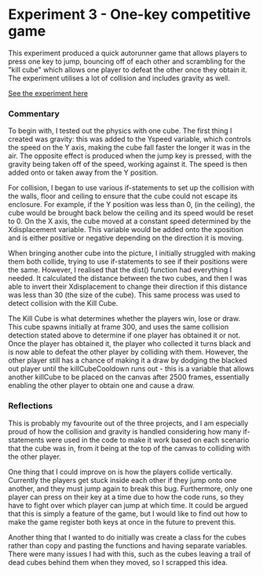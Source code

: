 # Experiment 3 - One-key competitive game
This experiment produced a quick autorunner game that allows players to press one key to jump, bouncing off of each other and scrambling for the "kill cube" which allows one player to defeat the other once they obtain it. The experiment utilises a lot of collision and includes gravity as well.

[See the experiment here](/Two_Cubes_2025/index.html)

### Commentary
To begin with, I tested out the physics with one cube. The first thing I created was gravity: this was added to the Yspeed variable, which controls the speed on the Y axis, making the cube fall faster the longer it was in the air. The opposite effect is produced when the jump key is pressed, with the gravity being taken off of the speed, working against it. The speed is then added onto or taken away from the Y position.

For collision, I began to use various if-statements to set up the collision with the walls, floor and ceiling to ensure that the cube could not escape its enclosure. For example, if the Y position was less than 0, (in the ceiling), the cube would be brought back below the ceiling and its speed would be reset to 0. On the X axis, the cube moved at a constant speed determined by the Xdisplacement variable. This variable would be added onto the xposition and is either positive or negative depending on the direction it is moving. 

When bringing another cube into the picture, I initially struggled with making them both collide, trying to use if-statements to see if their positions were the same. However, I realised that the dist() function had everything I needed. It calculated the distance between the two cubes, and then I was able to invert their Xdisplacement to change their direction if this distance was less than 30 (the size of the cube). This same process was used to detect collision with the Kill Cube.

The Kill Cube is what determines whether the players win, lose or draw. This cube spawns initially at frame 300, and uses the same collision detection stated above to determine if one player has obtained it or not. Once the player has obtained it, the player who collected it turns black and is now able to defeat the other player by colliding with them. However, the other player still has a chance of making it a draw by dodging the blacked out player until the killCubeCooldown runs out - this is a variable that allows another killCube to be placed on the canvas after 2500 frames, essentially enabling the other player to obtain one and cause a draw. 

### Reflections
This is probably my favourite out of the three projects, and I am especially proud of how the collision and gravity is handled considering how many if-statements were used in the code to make it work based on each scenario that the cube was in, from it being at the top of the canvas to colliding with the other player. 

One thing that I could improve on is how the players collide vertically. Currently the players get stuck inside each other if they jump onto one another, and they must jump again to break this bug. Furthermore, only one player can press on their key at a time due to how the code runs, so they have to fight over which player can jump at which time. It could be argued that this is simply a feature of the game, but I would like to find out how to make the game register both keys at once in the future to prevent this. 

Another thing that I wanted to do initially was create a class for the cubes rather than copy and pasting the functions and having separate variables. There were many issues I had with this, such as the cubes leaving a trail of dead cubes behind them when they moved, so I scrapped this idea.
